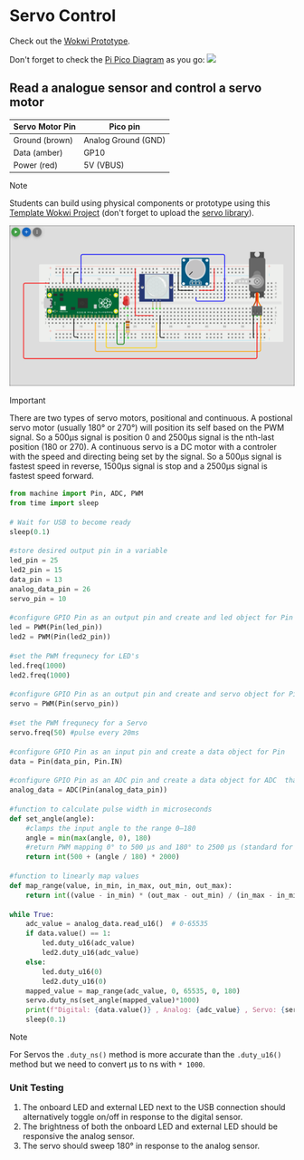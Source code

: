 # Servo Control

Check out the [Wokwi Prototype](https://wokwi.com/projects/431257715567549441).

Don't forget to check the [Pi Pico Diagram](../Raspberry-Pi-Pico-pinout-diagram.svg) as you go:
![](../Raspberry-Pi-Pico-pinout-diagram.svg)

## Read a analogue sensor and control a servo motor

| Servo Motor Pin | Pico pin            |
| --------------- | ------------------- |
| Ground (brown)  | Analog Ground (GND) |
| Data (amber)   | GP10                |
| Power (red)     | 5V (VBUS)           |

> [!Note]
> Students can build using physical components or prototype using this [Template Wokwi Project](https://wokwi.com/projects/433242006092880897) (don't forget to upload the [servo library](..\project\lib\servo.py)).

![](images/servo_control.png)

> [!Important]
> There are two types of servo motors, positional and continuous. A postional servo motor (usually 180° or 270°) will position its self based on the PWM signal. So a 500µs signal is position 0 and 2500µs signal is the nth-last position (180 or 270). A continuous servo is a DC motor with a controler with the speed and directing being set by the signal. So a 500µs signal is fastest speed in reverse, 1500µs signal is stop and a 2500µs signal is fastest speed forward.

```python
from machine import Pin, ADC, PWM
from time import sleep

# Wait for USB to become ready
sleep(0.1)

#store desired output pin in a variable
led_pin = 25
led2_pin = 15
data_pin = 13
analog_data_pin = 26
servo_pin = 10

#configure GPIO Pin as an output pin and create and led object for Pin 
led = PWM(Pin(led_pin))
led2 = PWM(Pin(led2_pin))

#set the PWM frequnecy for LED's
led.freq(1000)
led2.freq(1000)

#configure GPIO Pin as an output pin and create and servo object for Pin 
servo = PWM(Pin(servo_pin))

#set the PWM frequnecy for a Servo
servo.freq(50) #pulse every 20ms

#configure GPIO Pin as an input pin and create a data object for Pin 
data = Pin(data_pin, Pin.IN)

#configure GPIO Pin as an ADC pin and create a data object for ADC  that is a composition of the Pin 
analog_data = ADC(Pin(analog_data_pin))

#function to calculate pulse width in microseconds
def set_angle(angle):
    #clamps the input angle to the range 0–180
    angle = min(max(angle, 0), 180)
    #return PWM mapping 0° to 500 µs and 180° to 2500 µs (standard for many servos).
    return int(500 + (angle / 180) * 2000)

#function to linearly map values
def map_range(value, in_min, in_max, out_min, out_max):
    return int((value - in_min) * (out_max - out_min) / (in_max - in_min) + out_min)

while True:
    adc_value = analog_data.read_u16()  # 0-65535
    if data.value() == 1:
        led.duty_u16(adc_value)
        led2.duty_u16(adc_value)
    else:
        led.duty_u16(0)
        led2.duty_u16(0)
    mapped_value = map_range(adc_value, 0, 65535, 0, 180)
    servo.duty_ns(set_angle(mapped_value)*1000)
    print(f"Digital: {data.value()} , Analog: {adc_value} , Servo: {servo.duty_ns()}")
    sleep(0.1)
```

> [!Note]
> For Servos the `.duty_ns()` method is more accurate than the `.duty_u16()` method but we need to convert µs to ns with `* 1000`.

### Unit Testing

1. The onboard LED and external LED next to the USB connection should alternatively toggle on/off in response to the digital sensor.
2. The brightness of both the onboard LED and external LED should be responsive the analog sensor.
3. The servo should sweep 180° in response to the analog sensor.
